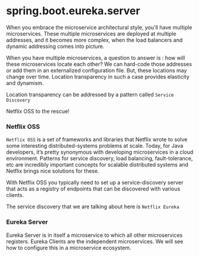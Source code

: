 # spring.boot.eureka.server

When you embrace the microservice architectural style, you'll have multiple microservices.
These multiple microservices are deployed at multiple addresses, and it becomes more complex, when the load balancers and dynamic addressing comes into picture.

When you have multiple microservices, a question to answer is : how will these microservices locate each other?
We can hard-code those addresses or add them in an externalized configuration file.
But, these locations may change over time. Location transparency in such a case provides elasticity and dynamism.

Location transparency can be addressed by a pattern called `Service Discovery`

Netflix OSS to the rescue!

### Netflix OSS

`Netflix OSS` is a set of frameworks and libraries that Netflix wrote to solve some interesting distributed-systems problems at scale.
Today, for Java developers, it’s pretty synonymous with developing microservices in a cloud environment.
Patterns for service discovery, load balancing, fault-tolerance, etc are incredibly important concepts for scalable distributed systems and Netflix brings nice solutions for these.

With Netflix OSS you typically need to set up a service-discovery server that acts as a registry of endpoints that can be discovered with various clients.

The service discovery that we are talking about here is `Netflix Eureka`

### Eureka Server 
Eureka Server is in itself a microservice to which all other microservices registers.
Eureka Clients are the independent microservices. We will see how to configure this in a microservice ecosystem.
